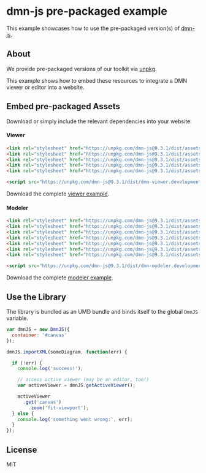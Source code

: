 # dmn-js pre-packaged example

This example showcases how to use the pre-packaged version(s) of [dmn-js](https://github.com/bpmn-io/dmn-js).


## About

We provide pre-packaged versions of our toolkit via [unpkg](https://unpkg.com/dmn-js/dist/).

This example shows how to embed these resources to integrate a DMN viewer or editor
into a website.


## Embed pre-packaged Assets

Download or simply include the relevant dependencies into your website:

#### Viewer

```html
<link rel="stylesheet" href="https://unpkg.com/dmn-js@9.3.1/dist/assets/dmn-js-drd.css">
<link rel="stylesheet" href="https://unpkg.com/dmn-js@9.3.1/dist/assets/dmn-js-decision-table.css">
<link rel="stylesheet" href="https://unpkg.com/dmn-js@9.3.1/dist/assets/dmn-js-literal-expression.css">
<link rel="stylesheet" href="https://unpkg.com/dmn-js@9.3.1/dist/assets/dmn-js-shared.css">
<link rel="stylesheet" href="https://unpkg.com/dmn-js@9.3.1/dist/assets/dmn-font/css/dmn.css">

<script src="https://unpkg.com/dmn-js@9.3.1/dist/dmn-viewer.development.js"></script>
```

Download the complete [viewer example](https://cdn.staticaly.com/gh/bpmn-io/dmn-js-examples/master/starter/viewer.html).

#### Modeler

```html
<link rel="stylesheet" href="https://unpkg.com/dmn-js@9.3.1/dist/assets/diagram-js.css">
<link rel="stylesheet" href="https://unpkg.com/dmn-js@9.3.1/dist/assets/dmn-js-shared.css">
<link rel="stylesheet" href="https://unpkg.com/dmn-js@9.3.1/dist/assets/dmn-js-drd.css">
<link rel="stylesheet" href="https://unpkg.com/dmn-js@9.3.1/dist/assets/dmn-js-decision-table.css">
<link rel="stylesheet" href="https://unpkg.com/dmn-js@9.3.1/dist/assets/dmn-js-decision-table-controls.css">
<link rel="stylesheet" href="https://unpkg.com/dmn-js@9.3.1/dist/assets/dmn-js-literal-expression.css">
<link rel="stylesheet" href="https://unpkg.com/dmn-js@9.3.1/dist/assets/dmn-font/css/dmn.css">

<script src="https://unpkg.com/dmn-js@9.3.1/dist/dmn-modeler.development.js"></script>
```

Download the complete [modeler example](https://cdn.staticaly.com/gh/bpmn-io/dmn-js-examples/master/starter/modeler.html).


## Use the Library

The library is bundled as an UMD bundle and binds itself to the global `DmnJS`
variable.

```javascript
var dmnJS = new DmnJS({
  container: '#canvas'
});

dmnJS.importXML(someDiagram, function(err) {

  if (!err) {
    console.log('success!');

    // access active viewer (may be an editor, too!)
    var activeViewer = dmnJS.getActiveViewer();

    activeViewer
      .get('canvas')
        .zoom('fit-viewport');
  } else {
    console.log('something went wrong:', err);
  }
});
```

## License

MIT
